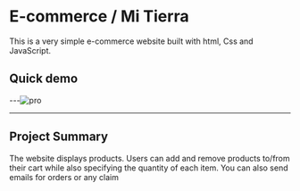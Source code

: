 # E-commerce / Mi Tierra

This is a very simple e-commerce website built with html, Css and JavaScript.

## Quick demo

---![pro](https://user-images.githubusercontent.com/105805993/230757430-74cc2fac-9b0e-458c-ae2a-c727d2bc35e0.gif)

---

## Project Summary

The website displays products. Users can add and remove products to/from their cart while also specifying the quantity of each item. You can also send emails for orders or any claim
